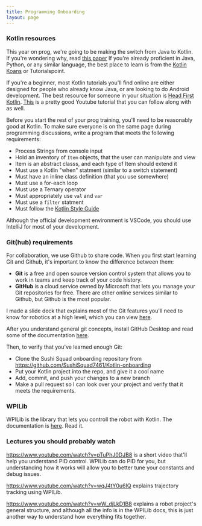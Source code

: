 ```yaml
---
title: Programming Onboarding
layout: page
---
```


### Kotlin resources

This year on prog, we're going to be making the switch from Java to Kotlin. If you're wondering why, read [this paper](https://www.chiefdelphi.com/uploads/default/original/3X/4/9/49f9c846e580bdb9423fc3d0560573d162638b57.pdf)  If you're already proficient in Java, Python, or any similar language, the best place to learn is from the [Kotlin Koans](https://kotlinlang.org/docs/tutorials/koans.html) or Tutorialspoint.

If you're a beginner, most Kotlin tutorials you'll find online are either designed for people who already know Java, or are looking to do Android development. The best resource for someone in your situation is [Head First Kotlin](https://www.amazon.com/Head-First-Kotlin-Brain-Friendly-Guide/dp/1491996692). [This](https://www.youtube.com/watch?v=F9UC9DY-vIU) is a pretty good Youtube tutorial that you can follow along with as well.

Before you start the rest of your prog training, you'll need to be reasonably good at Kotlin. To make sure everyone is on the same page during programming discussions, write a program that meets the following requirements:

- Process Strings from console input
- Hold an inventory of `Item` objects, that the user can manipulate and view
- Item is an abstract classs, and each type of Item should extend it
- Must use a Kotlin "when" statment (similar to a switch statement)
- Must have an inline class definition (that you use somewhere)
- Must use a for-each loop
- Must use a Ternary operator
- Must appropriately use `val` and `var`
- Must use a `filter` statment
- Must follow the [Kotlin Style Guide](https://kotlinlang.org/docs/reference/coding-conventions.html)

Although the official development environment is VSCode, you should use IntelliJ for most of your development. 

### Git(hub) requirements

For collaboration, we use Github to share code. When you first start learning Git and Github, it's important to know the difference between them:
- **Git** is a free and open source version control system that allows you to work in teams and keep track of your code history.
- **GitHub** is a cloud service owned by Microsoft that lets you manage your Git repositories for free. There are other online services similar to Github, but Github is the most popular.

I made a slide deck that explains most of the Git features you'll need to know for robotics at a high level, which you can view [here](https://docs.google.com/presentation/d/1MNZY5AGBjoUL_nHSWLreXEC06QkSJMxzhAiljMVCe2g/edit?usp=sharing). 

After you understand general git concepts, install GitHub Desktop and read some of the documentation [here](https://docs.github.com/en/desktop/getting-started-with-github-desktop).

Then, to verify that you've learned enough Git:
- Clone the Sushi Squad onboarding repository from https://github.com/SushiSquad7461/Kotlin-onboarding 
- Put your Kotlin project into the repo, and give it a cool name
- Add, commit, and push your changes to a new branch
- Make a pull request so I can look over your project and verify that it meets the requirements.

### WPILib
WPILib is the library that lets you controll the robot with Kotlin. The documentation is [here](https://docs.wpilib.org/en/stable/). Read it.

### Lectures you should probably watch
https://www.youtube.com/watch?v=pTuPhJ0DJB8 is a short video that'll help you understand PID control. WPILib can do PID for you, but understanding how it works will allow you to better tune your constants and debug issues.

https://www.youtube.com/watch?v=wqJ4tY0u6IQ explains trajectory tracking using WPILib.

https://www.youtube.com/watch?v=wW_djLkD1B8 explains a robot project's general structure, and although all the info is in the WPILib docs, this is just another way to understand how everything fits together.